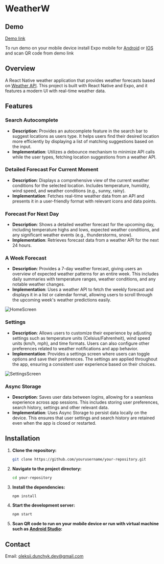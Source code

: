 # WeatherW

## Demo

[Demo link](https://expo.dev/preview/update?message=Demo%20version%200.1&updateRuntimeVersion=1.0.0&createdAt=2024-08-30T08%3A16%3A11.333Z&slug=exp&projectId=114e98d2-deca-43d2-94a3-55ab190d323e&group=abb0eea3-28ac-4fb5-b340-fea763fa237a)

To run demo on your mobile device install Expo mobile for [Android](https://play.google.com/store/apps/details?id=host.exp.exponent) or [IOS](https://apps.apple.com/ua/app/expo-go/id982107779?l) and scan QR code from demo link
## Overview

A React Native weather application that provides weather forecasts based on [Weather API](https://www.weatherapi.com/). This project is built with React Native and Expo, and it features a modern UI with real-time weather data.

## Features

### **Search Autocomplete**
- **Description**: Provides an autocomplete feature in the search bar to suggest locations as users type. It helps users find their desired location more efficiently by displaying a list of matching suggestions based on the input.
- **Implementation**: Utilizes a debounce mechanism to minimize API calls while the user types, fetching location suggestions from a weather API.

### **Detailed Forecast For Current Moment**
- **Description**: Displays a comprehensive view of the current weather conditions for the selected location. Includes temperature, humidity, wind speed, and weather conditions (e.g., sunny, rainy).
- **Implementation**: Fetches real-time weather data from an API and presents it in a user-friendly format with relevant icons and data points.

### **Forecast For Next Day**
- **Description**: Shows a detailed weather forecast for the upcoming day, including temperature highs and lows, expected weather conditions, and any significant weather events (e.g., thunderstorms, snow).
- **Implementation**: Retrieves forecast data from a weather API for the next 24 hours.

### **A Week Forecast**
- **Description**: Provides a 7-day weather forecast, giving users an overview of expected weather patterns for an entire week. This includes daily summaries with temperature ranges, weather conditions, and any notable weather changes.
- **Implementation**: Uses a weather API to fetch the weekly forecast and displays it in a list or calendar format, allowing users to scroll through the upcoming week's weather predictions easily.

![HomeScreen](https://github.com/user-attachments/assets/350f0f08-b4af-4480-9756-329da96c9f4d)

### **Settings**
- **Description**: Allows users to customize their experience by adjusting settings such as temperature units (Celsius/Fahrenheit), wind speed units (km/h, mph), and time formats. Users can also configure other preferences related to weather notifications and app behavior.
- **Implementation**: Provides a settings screen where users can toggle options and save their preferences. The settings are applied throughout the app, ensuring a consistent user experience based on their choices.

![SettingsScreen](https://github.com/user-attachments/assets/aa7c7e58-df3a-4a9c-95a1-669cfebb8803)

### **Async Storage**
- **Description**: Saves user data between logins, allowing for a seamless experience across app sessions. This includes storing user preferences, search history, settings and other relevant data.
- **Implementation**: Uses Async Storage to persist data locally on the device. This ensures that user settings and search history are retained even when the app is closed or restarted.

## Installation
1. **Clone the repository:**

    ```bash
    git clone https://github.com/yourusername/your-repository.git
    ```

2. **Navigate to the project directory:**

    ```bash
    cd your-repository
    ```

3. **Install the dependencies:**

    ```bash
    npm install
    ```

4. **Start the development server:**

    ```bash
    npm start
    ```

5. **Scan QR code to run on your mobile device or run with virtual machine such as [Android Studio](https://developer.android.com/studio):**

## Contact

Email: oleksii.dunchyk.dev@gmail.com
